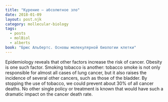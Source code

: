 ```yaml
---
title: "Курение – абсолютное зло"
date: 2018-01-09
layout: post.njk
category: mollecular-biology
tags:
  - posts
  - molBiol
  - alberts
book: "Брюс Альбертс. Основы молекулярной биологии клетки"
---
```


Epidemiology reveals that other factors increase the risk of cancer. Obesity is one such factor. Smoking tobacco is another: tobacco smoke is not only responsible for almost all cases of lung cancer, but it also raises the incidence of several other cancers, such as those of the bladder. By stopping the use of tobacco, we could prevent about 30% of all cancer deaths. No other single policy or treatment is known that would have such a dramatic impact on the cancer death rate.
